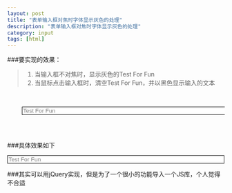 ```yaml
---
layout: post
title: "表单输入框对焦时字体显示灰色的处理"
description: "表单输入框对焦时字体显示灰色的处理"
category: input
tags: [html]
---
```


###要实现的效果：   
>1. 当输入框不对焦时，显示灰色的Test For Fun    
>2. 当鼠标点击输入框时，清空Test For Fun，并以黑色显示输入的文本    

<pre class="brush:php">
  <form>
    <input type="text" name="address" size="60" maxlength="60" style="color:gray; background: #fff; border: 1px solid #000;" value="Test For Fun" onfocus="if(this.value=='Test For Fun'){this.value=''};this.style.color='black';" onblur="if(this.value==''||this.value=='Test For Fun'){this.value='Test For Fun';this.style.color='gray';}">
  </form>
</pre>
###具体效果如下
<form>
<input type="text" name="address" size="60" maxlength="60" style="color:gray; background: #fff; border: 1px solid #000;" value="Test For Fun" onfocus="if(this.value=='Test For Fun'){this.value=''};this.style.color='black';" onblur="if(this.value==''||this.value=='Test For Fun'){this.value='Test For Fun';this.style.color='gray';}">
</form>

###其实可以用jQuery实现，但是为了一个很小的功能导入一个JS库，个人觉得不合适

